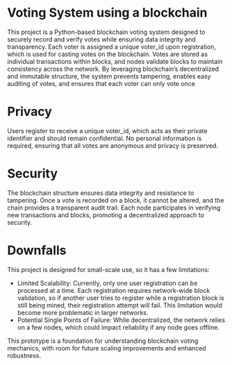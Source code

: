 # Voting System using a blockchain

This project is a Python-based blockchain voting system designed to securely record and verify votes while ensuring data integrity and transparency. Each voter is assigned a unique voter_id upon registration, which is used for casting votes on the blockchain. Votes are stored as individual transactions within blocks, and nodes validate blocks to maintain consistency across the network. By leveraging blockchain’s decentralized and immutable structure, the system prevents tampering, enables easy auditing of votes, and ensures that each voter can only vote once
 
# Privacy

Users register to receive a unique voter_id, which acts as their private identifier and should remain confidential. No personal information is required, ensuring that all votes are anonymous and privacy is preserved.

# Security

The blockchain structure ensures data integrity and resistance to tampering. Once a vote is recorded on a block, it cannot be altered, and the chain provides a transparent audit trail. Each node participates in verifying new transactions and blocks, promoting a decentralized approach to security.

# Downfalls

This project is designed for small-scale use, so it has a few limitations:

- Limited Scalability: Currently, only one user registration can be processed at a time. Each registration requires network-wide block validation, so if another user tries to register while a registration block is still being mined, their registration attempt will fail. This limitation would become more problematic in larger networks.
- Potential Single Points of Failure: While decentralized, the network relies on a few nodes, which could impact reliability if any node goes offline.

This prototype is a foundation for understanding blockchain voting mechanics, with room for future scaling improvements and enhanced robustness.